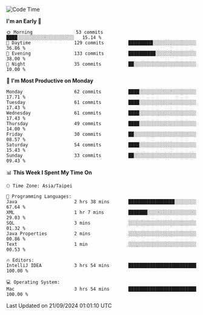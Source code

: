<!--START_SECTION:waka-->
![Code Time](http://img.shields.io/badge/Code%20Time-1%2C341%20hrs%2031%20mins-blue)

**I'm an Early 🐤** 

```text
🌞 Morning                53 commits          ████░░░░░░░░░░░░░░░░░░░░░   15.14 % 
🌆 Daytime                129 commits         █████████░░░░░░░░░░░░░░░░   36.86 % 
🌃 Evening                133 commits         ██████████░░░░░░░░░░░░░░░   38.00 % 
🌙 Night                  35 commits          ██░░░░░░░░░░░░░░░░░░░░░░░   10.00 % 
```
📅 **I'm Most Productive on Monday** 

```text
Monday                   62 commits          ████░░░░░░░░░░░░░░░░░░░░░   17.71 % 
Tuesday                  61 commits          ████░░░░░░░░░░░░░░░░░░░░░   17.43 % 
Wednesday                61 commits          ████░░░░░░░░░░░░░░░░░░░░░   17.43 % 
Thursday                 49 commits          ████░░░░░░░░░░░░░░░░░░░░░   14.00 % 
Friday                   30 commits          ██░░░░░░░░░░░░░░░░░░░░░░░   08.57 % 
Saturday                 54 commits          ████░░░░░░░░░░░░░░░░░░░░░   15.43 % 
Sunday                   33 commits          ██░░░░░░░░░░░░░░░░░░░░░░░   09.43 % 
```


📊 **This Week I Spent My Time On** 

```text
🕑︎ Time Zone: Asia/Taipei

💬 Programming Languages: 
Java                     2 hrs 38 mins       █████████████████░░░░░░░░   67.64 % 
XML                      1 hr 7 mins         ███████░░░░░░░░░░░░░░░░░░   29.03 % 
SQL                      3 mins              ░░░░░░░░░░░░░░░░░░░░░░░░░   01.32 % 
Java Properties          2 mins              ░░░░░░░░░░░░░░░░░░░░░░░░░   00.86 % 
Text                     1 min               ░░░░░░░░░░░░░░░░░░░░░░░░░   00.53 % 

🔥 Editors: 
IntelliJ IDEA            3 hrs 54 mins       █████████████████████████   100.00 % 

💻 Operating System: 
Mac                      3 hrs 54 mins       █████████████████████████   100.00 % 
```


 Last Updated on 21/09/2024 01:01:10 UTC
<!--END_SECTION:waka-->

